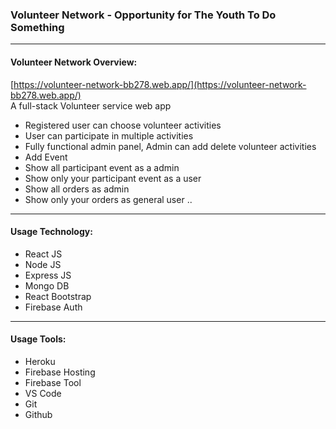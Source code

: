 ### Volunteer Network - Opportunity for The Youth To Do Something
---
#### Volunteer Network Overview:
[https://volunteer-network-bb278.web.app/](https://volunteer-network-bb278.web.app/) <br/>
A full-stack Volunteer service web app

* Registered user can choose volunteer activities
* User can participate in multiple activities
* Fully functional admin panel, Admin can add delete volunteer activities
* Add Event
* Show all participant event as a admin
* Show only your participant event as a user
* Show all orders as admin
* Show only your orders as general user
..
---
#### Usage Technology:
* React JS
* Node JS
* Express JS
* Mongo DB
* React Bootstrap
* Firebase Auth
>
---
#### Usage Tools:
* Heroku
* Firebase Hosting
* Firebase Tool
* VS Code
* Git
* Github
